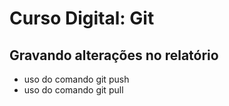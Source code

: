 # Curso Digital: Git

## Gravando alterações no relatório
* uso do comando git push
* uso do comando git pull
